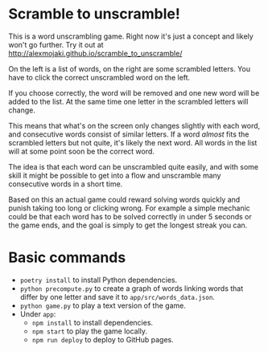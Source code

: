 # Scramble to unscramble!

This is a word unscrambling game. Right now it's just a concept and likely won't go further. Try it out at http://alexmojaki.github.io/scramble_to_unscramble/

On the left is a list of words, on the right are some scrambled letters. You have to click the correct unscrambled word on the left.

If you choose correctly, the word will be removed and one new word will be added to the list. At the same time one letter in the scrambled letters will change.

This means that what's on the screen only changes slightly with each word, and consecutive words consist of similar letters. If a word *almost* fits the scrambled letters but not quite, it's likely the next word. All words in the list will at some point soon be the correct word.

The idea is that each word can be unscrambled quite easily, and with some skill it might be possible to get into a flow and unscramble many consecutive words in a short time.

Based on this an actual game could reward solving words quickly and punish taking too long or clicking wrong. For example a simple mechanic could be that each word has to be solved correctly in under 5 seconds or the game ends, and the goal is simply to get the longest streak you can.

# Basic commands

- `poetry install` to install Python dependencies.
- `python precompute.py` to create a graph of words linking words that differ by one letter and save it to `app/src/words_data.json`.
- `python game.py` to play a text version of the game.
- Under `app`:
    - `npm install` to install dependencies.
    - `npm start` to play the game locally.
    - `npm run deploy` to deploy to GitHub pages.
    
